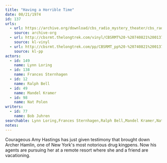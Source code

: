 ```yaml
---
title: "Having a Horrible Time"
date: 08/21/1974
id: 137
urls: 
  - url: https://archive.org/download/cbs_radio_mystery_theater/cbs_radio_mystery_theater-0101-0150.zip/cbs_radio_mystery_theater-0101-0150%2Fcbsrmt_0137_having_a_horrible_time.mp3
    source: archive-org
  - url: http://cbsrmt.thelongtrek.com/vinyl/CBSRMT%20-%20740821%200137%20Having%20A%20Horrible%20Time_afrts.mp3
    source: kl-vinyl
  - url: http://cbsrmt.thelongtrek.com/pp/CBSRMT_pp%20-%20740821%200137%20Having%20a%20Horrible%20Time.mp3
    source: kl-pp
actors:  
  - id: 149
    name: Lynn Loring  
  - id: 138
    name: Frances Sternhagen  
  - id: 12
    name: Ralph Bell  
  - id: 49
    name: Mandel Kramer  
  - id: 98
    name: Nat Polen
writers:  
  - id: 77
    name: Bob Juhren
searchable: Lynn Loring,Frances Sternhagen,Ralph Bell,Mandel Kramer,Nat Polen Bob Juhren
notes:  
---
```

Courageous Amy Hastings has just given testimony that brought down Archer Hamlin, one of New York's most notorious drug kingpens. Now his agents are pursuing her at a remote resort where she and a friend are vacationing.